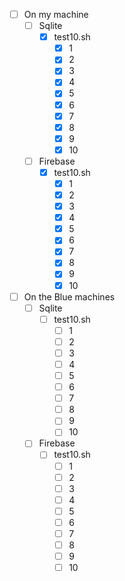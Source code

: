 - [ ] On my machine
	- [ ] Sqlite
		- [x] test10.sh
			- [x] 1
			- [x] 2
			- [x] 3
			- [x] 4
			- [x] 5
			- [x] 6
			- [x] 7
			- [x] 8
			- [x] 9
			- [x] 10
	- [ ] Firebase
		- [x] test10.sh
			- [x] 1
			- [x] 2
			- [x] 3
			- [x] 4
			- [x] 5
			- [x] 6
			- [x] 7
			- [x] 8
			- [x] 9
			- [x] 10

- [ ] On the Blue machines
	- [ ] Sqlite
		- [ ] test10.sh
			- [ ] 1
			- [ ] 2
			- [ ] 3
			- [ ] 4
			- [ ] 5
			- [ ] 6
			- [ ] 7
			- [ ] 8
			- [ ] 9
			- [ ] 10
	- [ ] Firebase
		- [ ] test10.sh
			- [ ] 1
			- [ ] 2
			- [ ] 3
			- [ ] 4
			- [ ] 5
			- [ ] 6
			- [ ] 7
			- [ ] 8
			- [ ] 9
			- [ ] 10